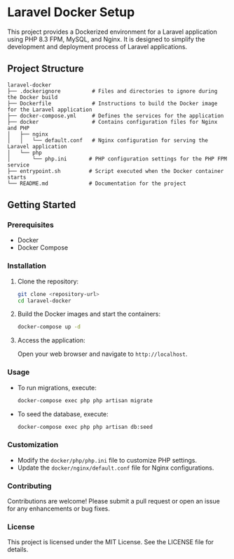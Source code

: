 # Laravel Docker Setup

This project provides a Dockerized environment for a Laravel application using PHP 8.3 FPM, MySQL, and Nginx. It is designed to simplify the development and deployment process of Laravel applications.

## Project Structure

```
laravel-docker
├── .dockerignore          # Files and directories to ignore during the Docker build
├── Dockerfile             # Instructions to build the Docker image for the Laravel application
├── docker-compose.yml     # Defines the services for the application
├── docker                 # Contains configuration files for Nginx and PHP
│   ├── nginx
│   │   └── default.conf   # Nginx configuration for serving the Laravel application
│   └── php
│       └── php.ini       # PHP configuration settings for the PHP FPM service
├── entrypoint.sh         # Script executed when the Docker container starts
└── README.md             # Documentation for the project
```

## Getting Started

### Prerequisites

- Docker
- Docker Compose

### Installation

1. Clone the repository:

   ```bash
   git clone <repository-url>
   cd laravel-docker
   ```

2. Build the Docker images and start the containers:

   ```bash
   docker-compose up -d
   ```

3. Access the application:

   Open your web browser and navigate to `http://localhost`.

### Usage

- To run migrations, execute:

  ```bash
  docker-compose exec php php artisan migrate
  ```

- To seed the database, execute:

  ```bash
  docker-compose exec php php artisan db:seed
  ```

### Customization

- Modify the `docker/php/php.ini` file to customize PHP settings.
- Update the `docker/nginx/default.conf` file for Nginx configurations.

### Contributing

Contributions are welcome! Please submit a pull request or open an issue for any enhancements or bug fixes.

### License

This project is licensed under the MIT License. See the LICENSE file for details.